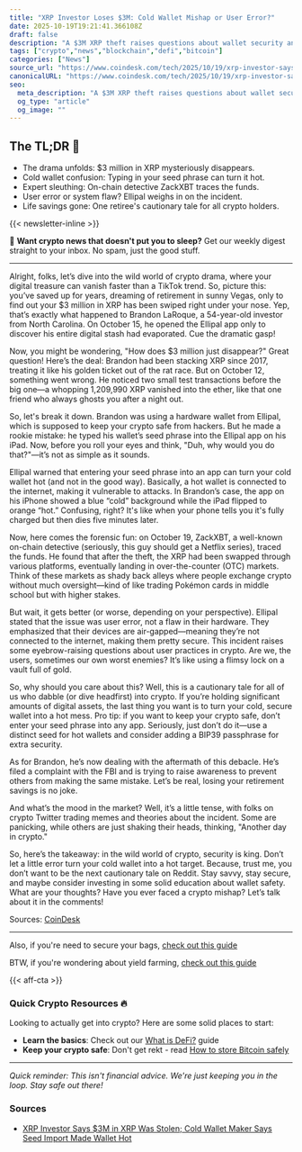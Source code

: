 ```yaml
---
title: "XRP Investor Loses $3M: Cold Wallet Mishap or User Error?"
date: 2025-10-19T19:21:41.366108Z
draft: false
description: "A $3M XRP theft raises questions about wallet security and user practices in the crypto space. What happened and why should you care?"
tags: ["crypto","news","blockchain","defi","bitcoin"]
categories: ["News"]
source_url: "https://www.coindesk.com/tech/2025/10/19/xrp-investor-says-usd3m-in-xrp-was-stolen-cold-wallet-maker-says-seed-import-made-wallet-hot"
canonicalURL: "https://www.coindesk.com/tech/2025/10/19/xrp-investor-says-usd3m-in-xrp-was-stolen-cold-wallet-maker-says-seed-import-made-wallet-hot"
seo:
  meta_description: "A $3M XRP theft raises questions about wallet security and user practices in the crypto space. What happened and why should you care?"
  og_type: "article"
  og_image: ""
---
```


## The TL;DR 📝

- The drama unfolds: $3 million in XRP mysteriously disappears.
- Cold wallet confusion: Typing in your seed phrase can turn it hot.
- Expert sleuthing: On-chain detective ZackXBT traces the funds.
- User error or system flaw? Ellipal weighs in on the incident.
- Life savings gone: One retiree's cautionary tale for all crypto holders.

{{< newsletter-inline >}}

📧 **Want crypto news that doesn't put you to sleep?** Get our weekly digest straight to your inbox. No spam, just the good stuff.

---

Alright, folks, let’s dive into the wild world of crypto drama, where your digital treasure can vanish faster than a TikTok trend. So, picture this: you’ve saved up for years, dreaming of retirement in sunny Vegas, only to find out your $3 million in XRP has been swiped right under your nose. Yep, that’s exactly what happened to Brandon LaRoque, a 54-year-old investor from North Carolina. On October 15, he opened the Ellipal app only to discover his entire digital stash had evaporated. Cue the dramatic gasp!

Now, you might be wondering, "How does $3 million just disappear?" Great question! Here’s the deal: Brandon had been stacking XRP since 2017, treating it like his golden ticket out of the rat race. But on October 12, something went wrong. He noticed two small test transactions before the big one—a whopping 1,209,990 XRP vanished into the ether, like that one friend who always ghosts you after a night out.

So, let's break it down. Brandon was using a hardware wallet from Ellipal, which is supposed to keep your crypto safe from hackers. But he made a rookie mistake: he typed his wallet’s seed phrase into the Ellipal app on his iPad. Now, before you roll your eyes and think, "Duh, why would you do that?"—it’s not as simple as it sounds. 

Ellipal warned that entering your seed phrase into an app can turn your cold wallet hot (and not in the good way). Basically, a hot wallet is connected to the internet, making it vulnerable to attacks. In Brandon’s case, the app on his iPhone showed a blue “cold” background while the iPad flipped to orange “hot.” Confusing, right? It's like when your phone tells you it's fully charged but then dies five minutes later. 

Now, here comes the forensic fun: on October 19, ZackXBT, a well-known on-chain detective (seriously, this guy should get a Netflix series), traced the funds. He found that after the theft, the XRP had been swapped through various platforms, eventually landing in over-the-counter (OTC) markets. Think of these markets as shady back alleys where people exchange crypto without much oversight—kind of like trading Pokémon cards in middle school but with higher stakes.

But wait, it gets better (or worse, depending on your perspective). Ellipal stated that the issue was user error, not a flaw in their hardware. They emphasized that their devices are air-gapped—meaning they’re not connected to the internet, making them pretty secure. This incident raises some eyebrow-raising questions about user practices in crypto. Are we, the users, sometimes our own worst enemies? It’s like using a flimsy lock on a vault full of gold.

So, why should you care about this? Well, this is a cautionary tale for all of us who dabble (or dive headfirst) into crypto. If you’re holding significant amounts of digital assets, the last thing you want is to turn your cold, secure wallet into a hot mess. Pro tip: if you want to keep your crypto safe, don’t enter your seed phrase into any app. Seriously, just don’t do it—use a distinct seed for hot wallets and consider adding a BIP39 passphrase for extra security.

As for Brandon, he’s now dealing with the aftermath of this debacle. He’s filed a complaint with the FBI and is trying to raise awareness to prevent others from making the same mistake. Let’s be real, losing your retirement savings is no joke. 

And what’s the mood in the market? Well, it’s a little tense, with folks on crypto Twitter trading memes and theories about the incident. Some are panicking, while others are just shaking their heads, thinking, "Another day in crypto."

So, here’s the takeaway: in the wild world of crypto, security is king. Don’t let a little error turn your cold wallet into a hot target. Because, trust me, you don’t want to be the next cautionary tale on Reddit. Stay savvy, stay secure, and maybe consider investing in some solid education about wallet safety. What are your thoughts? Have you ever faced a crypto mishap? Let’s talk about it in the comments!

Sources: [CoinDesk](https://www.coindesk.com/tech/2025/10/19/xrp-investor-says-usd3m-in-xrp-was-stolen-cold-wallet-maker-says-seed-import-made-wallet-hot)

---

Also, if you're need to secure your bags, [check out this guide](/pages/how-to-store-bitcoin-safely/)

BTW, if you're wondering about yield farming, [check out this guide](/pages/yield-farming-explained/)

{{< aff-cta >}}

### Quick Crypto Resources 🔥

Looking to actually get into crypto? Here are some solid places to start:
- **Learn the basics**: Check out our [What is DeFi?](/pages/what-is-defi/) guide
- **Keep your crypto safe**: Don't get rekt - read [How to store Bitcoin safely](/pages/how-to-store-bitcoin-safely/)


---

_Quick reminder: This isn't financial advice. We're just keeping you in the loop. Stay safe out there!_

### Sources
- [XRP Investor Says $3M in XRP Was Stolen; Cold Wallet Maker Says Seed Import Made Wallet Hot](https://www.coindesk.com/tech/2025/10/19/xrp-investor-says-usd3m-in-xrp-was-stolen-cold-wallet-maker-says-seed-import-made-wallet-hot)

